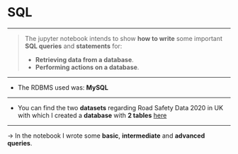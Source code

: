 # SQL
- - - 
> The jupyter notebook intends to show **how to write** some important **SQL queries** and **statements** for:
> -  **Retrieving data from a database**.
> -  **Performing actions on a database**.
- - - 
- The RDBMS used was: **MySQL**
- - - - 
- You can find the two **datasets** regarding Road Safety Data 2020 in UK with which I created a **database** with **2 tables** [here](https://data.gov.uk/dataset/cb7ae6f0-4be6-4935-9277-47e5ce24a11f/road-safety-data)
- - - - 
&rarr; In the notebook I wrote some **basic**, **intermediate** and **advanced queries**.
